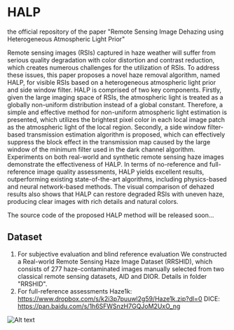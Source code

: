 # HALP
the official repository of the paper "Remote Sensing Image Dehazing using Heterogeneous Atmospheric Light Prior"

Remote sensing images (RSIs) captured in haze weather will suffer from serious quality degradation with color distortion and contrast reduction, which creates numerous challenges for the utilization of RSIs. To address these issues, this paper proposes a novel haze removal algorithm, named HALP, for visible RSIs based on a heterogeneous atmospheric light prior and side window filter. HALP is comprised of two key components. Firstly, given the large imaging space of RSIs, the atmospheric light is treated as a globally non-uniform distribution instead of a global constant. Therefore, a simple and effective method for non-uniform atmospheric light estimation is presented, which utilizes the brightest pixel color in each local image patch as the atmospheric light of the local region. Secondly, a side window filter-based transmission estimation algorithm is proposed, which can effectively suppress the block effect in the transmission map caused by the large window of the minimum filter used in the dark channel algorithm. Experiments on both real-world and synthetic remote sensing haze images demonstrate the effectiveness of HALP. In terms of no-reference and full-reference image quality assessments, HALP yields excellent results, outperforming existing state-of-the-art algorithms, including physics-based and neural network-based methods. The visual comparison of dehazed results also shows that HALP can restore degraded RSIs with uneven haze, producing clear images with rich details and natural colors.


The source code of the proposed HALP method will be released soon...


## Dataset
1. For subjective evaluation and blind reference evaluation
    We constructed a Real-world Remote Sensing Haze Image Dataset (RRSHID), which consists of 277 haze-contaminated images manually selected from two classical remote sensing datasets, AID and DIOR. Details in folder "RRSHID".
2. For full-reference assessments
      Haze1k: https://www.dropbox.com/s/k2i3p7puuwl2g59/Haze1k.zip?dl=0
      DICE: https://pan.baidu.com/s/1h6SFWSnzH7GQJoM2UxO_ng
  
  


![Alt text](/path/to/img.jpg)
